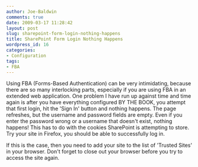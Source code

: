 ```yaml
---
author: Joe-Baldwin
comments: true
date: 2009-03-17 11:28:42
layout: post
slug: sharepoint-form-login-nothing-happens
title: SharePoint Form Login Nothing Happens
wordpress_id: 16
categories:
- Configuration
tags:
- FBA
---
```


Using FBA (Forms-Based Authentication) can be very intimidating, because there are so many interlocking parts, especially if you are using FBA in an extended web application. One problem I have run up against time and time again is after you have everything configured BY THE BOOK, you attempt that first login, hit the 'Sign In' button and nothing happens. The page refreshes, but the username and password fields are empty. Even if you enter the password wrong or a username that doesn't exist, nothing happens! This has to do with the cookies SharePoint is attempting to store. Try your site in Firefox, you should be able to successfully log in.




If this is the case, then you need to add your site to the list of 'Trusted Sites' in your browser. Don't forget to close out your browser before you try to access the site again.
